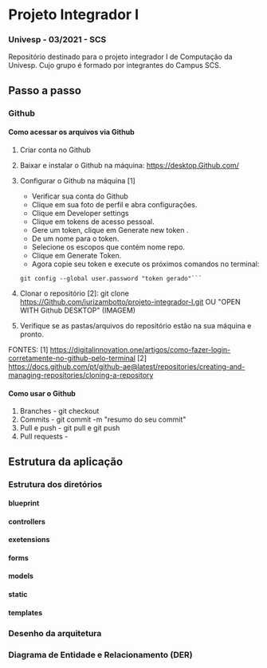 #  Projeto Integrador I
### Univesp - 03/2021 - SCS
Repositório destinado para o projeto integrador I de Computação da Univesp. Cujo grupo é formado por integrantes do Campus SCS.


## Passo a passo

### Github
#### Como acessar os arquivos via Github
1. Criar conta no Github
2. Baixar e instalar o Github na máquina: https://desktop.Github.com/
3. Configurar o Github na máquina [1]
   - Verificar sua conta do Github
   - Clique em sua foto de perfil e abra configurações.
   - Clique em Developer settings
   - Clique em tokens de acesso pessoal.
   - Gere um token, clique em Generate new token .
   - De um nome para o token.
   - Selecione os escopos que contém nome repo.
   - Clique em Generate Token.
   - Agora copie seu token e execute os próximos comandos no terminal:
   
   ```git config --global user.name "seu username"
   git config --global user.password "token gerado"```

4. Clonar o repositório [2]:
    git clone https://Github.com/iurizambotto/projeto-integrador-I.git
    OU
    "OPEN WITH Github DESKTOP" (IMAGEM)
5. Verifique se as pastas/arquivos do repositório estão na sua máquina e pronto.


FONTES:
[1] https://digitalinnovation.one/artigos/como-fazer-login-corretamente-no-github-pelo-terminal
[2] https://docs.github.com/pt/github-ae@latest/repositories/creating-and-managing-repositories/cloning-a-repository

#### Como usar o Github
1. Branches - git checkout
2. Commits - git commit -m "resumo do seu commit"
3. Pull e push - git pull e git push
4. Pull requests - 


## Estrutura da aplicação
### Estrutura dos diretórios

#### blueprint

#### controllers

#### exetensions

#### forms

#### models

#### static

#### templates


### Desenho da arquitetura

### Diagrama de Entidade e Relacionamento (DER)

